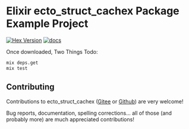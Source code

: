 # Elixir ecto_struct_cachex Package Example Project

[![Hex Version](https://img.shields.io/hexpm/v/ecto_struct_cachex.svg)](https://hex.pm/packages/ecto_struct_cachex) [![docs](https://img.shields.io/badge/docs-hexpm-blue.svg)](https://hexdocs.pm/ecto_struct_cachex/)

Once downloaded, Two Things Todo: 

```bash
mix deps.get
mix test
```
## Contributing
Contributions to ecto_struct_cachex ([Gitee](https://gitee.com/lizhaochao/ecto_struct_cachex) or [Github](https://github.com/lizhaochao/ecto_struct_cachex)) are very welcome!

Bug reports, documentation, spelling corrections... all of those (and probably more) are much appreciated contributions!

